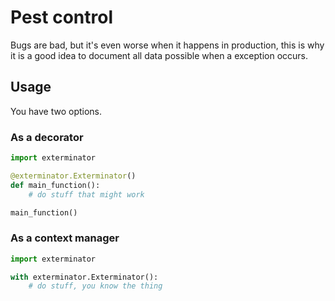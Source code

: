 # Pest control

Bugs are bad, but it's even worse when it happens in production, this is why it is a good idea to document all data possible when a exception occurs.

## Usage

You have two options.

### As a decorator

``` python
import exterminator

@exterminator.Exterminator()
def main_function():
    # do stuff that might work

main_function()
```

### As a context manager

``` python
import exterminator

with exterminator.Exterminator():
    # do stuff, you know the thing
```
